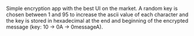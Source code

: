 Simple encryption app with the best UI on the market. A random key is chosen between 1 and 95 to increase the ascii value of each character and the key is stored in hexadecimal at the end and beginning of the encrypted message (key: 10 -> 0A -> 0messageA).
